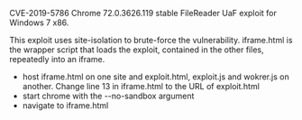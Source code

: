 CVE-2019-5786 Chrome 72.0.3626.119 stable FileReader UaF exploit for Windows 7 x86. 

This exploit uses site-isolation to brute-force the vulnerability. iframe.html is the wrapper script that loads the exploit, contained in the other files, repeatedly into an iframe.

* host iframe.html on one site and exploit.html, exploit.js and wokrer.js on another. Change line 13 in iframe.html to the URL of exploit.html
* start chrome with the --no-sandbox argument
* navigate to iframe.html